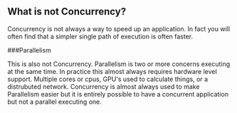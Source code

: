 ##  What is not Concurrency?

Concurrency is not always a way to speed up an application. In fact you will often find that a simpler single path of
execution is often faster.

###Parallelism

This is also not Concurrency. Parallelism is two or more concerns executing at the same time. In practice this almost
always requires hardware level support. Multiple cores or cpus, GPU's used to calculate things, or a distrubuted network.
Concurrency is almost always used to make Parallelism easier but it is entirely possible to have a concurrent application
but not a parallel executing one.
